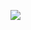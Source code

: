 ![](https://github.com/nondejus/prinsenland/blob/main/%C2%A9/storyboard/scenes/vernietigingskamp/ArtBoard%20Image%20(105).jpg) 
